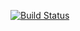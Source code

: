 [![Build Status](https://travis-ci.org/fundor333/Tesi.svg?branch=master)](https://travis-ci.org/fundor333/Tesi)
